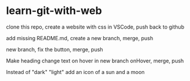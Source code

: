# learn-git-with-web
clone this repo, create a website with css in VSCode, push back to github

add missing README.md, create a new branch, merge, push

new branch, fix the button, merge, push

Make heading change text on hover in new branch onHover, merge, push

Instead of "dark" "light" add an icon of a sun and a moon
